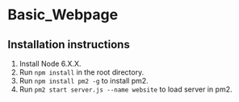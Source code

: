 # Basic_Webpage

## Installation instructions

1. Install Node 6.X.X.
2. Run `npm install` in the root directory.
3. Run `npm install pm2 -g` to install pm2.
4. Run `pm2 start server.js --name website` to load server in pm2.
